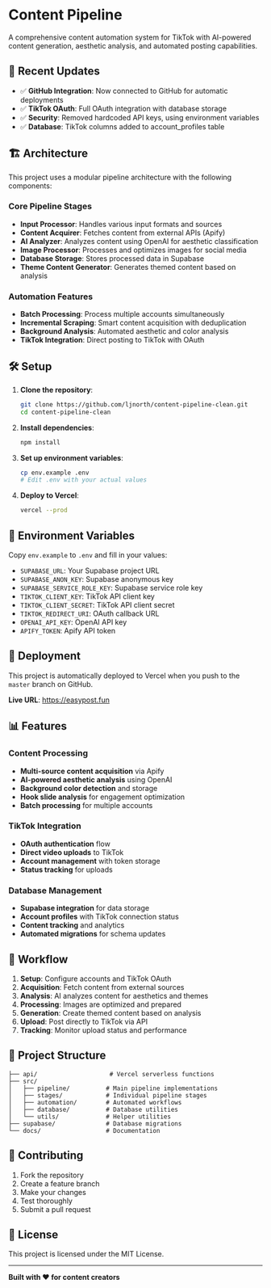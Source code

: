 # Content Pipeline

A comprehensive content automation system for TikTok with AI-powered content generation, aesthetic analysis, and automated posting capabilities.

## 🚀 **Recent Updates**

- ✅ **GitHub Integration**: Now connected to GitHub for automatic deployments
- ✅ **TikTok OAuth**: Full OAuth integration with database storage
- ✅ **Security**: Removed hardcoded API keys, using environment variables
- ✅ **Database**: TikTok columns added to account_profiles table

## 🏗️ **Architecture**

This project uses a modular pipeline architecture with the following components:

### Core Pipeline Stages
- **Input Processor**: Handles various input formats and sources
- **Content Acquirer**: Fetches content from external APIs (Apify)
- **AI Analyzer**: Analyzes content using OpenAI for aesthetic classification
- **Image Processor**: Processes and optimizes images for social media
- **Database Storage**: Stores processed data in Supabase
- **Theme Content Generator**: Generates themed content based on analysis

### Automation Features
- **Batch Processing**: Process multiple accounts simultaneously
- **Incremental Scraping**: Smart content acquisition with deduplication
- **Background Analysis**: Automated aesthetic and color analysis
- **TikTok Integration**: Direct posting to TikTok with OAuth

## 🛠️ **Setup**

1. **Clone the repository**:
   ```bash
   git clone https://github.com/ljnorth/content-pipeline-clean.git
   cd content-pipeline-clean
   ```

2. **Install dependencies**:
   ```bash
   npm install
   ```

3. **Set up environment variables**:
   ```bash
   cp env.example .env
   # Edit .env with your actual values
   ```

4. **Deploy to Vercel**:
   ```bash
   vercel --prod
   ```

## 🔧 **Environment Variables**

Copy `env.example` to `.env` and fill in your values:

- `SUPABASE_URL`: Your Supabase project URL
- `SUPABASE_ANON_KEY`: Supabase anonymous key
- `SUPABASE_SERVICE_ROLE_KEY`: Supabase service role key
- `TIKTOK_CLIENT_KEY`: TikTok API client key
- `TIKTOK_CLIENT_SECRET`: TikTok API client secret
- `TIKTOK_REDIRECT_URI`: OAuth callback URL
- `OPENAI_API_KEY`: OpenAI API key
- `APIFY_TOKEN`: Apify API token

## 🚀 **Deployment**

This project is automatically deployed to Vercel when you push to the `master` branch on GitHub.

**Live URL**: https://easypost.fun

## 📊 **Features**

### Content Processing
- **Multi-source content acquisition** via Apify
- **AI-powered aesthetic analysis** using OpenAI
- **Background color detection** and storage
- **Hook slide analysis** for engagement optimization
- **Batch processing** for multiple accounts

### TikTok Integration
- **OAuth authentication** flow
- **Direct video uploads** to TikTok
- **Account management** with token storage
- **Status tracking** for uploads

### Database Management
- **Supabase integration** for data storage
- **Account profiles** with TikTok connection status
- **Content tracking** and analytics
- **Automated migrations** for schema updates

## 🔄 **Workflow**

1. **Setup**: Configure accounts and TikTok OAuth
2. **Acquisition**: Fetch content from external sources
3. **Analysis**: AI analyzes content for aesthetics and themes
4. **Processing**: Images are optimized and prepared
5. **Generation**: Create themed content based on analysis
6. **Upload**: Post directly to TikTok via API
7. **Tracking**: Monitor upload status and performance

## 📁 **Project Structure**

```
├── api/                    # Vercel serverless functions
├── src/
│   ├── pipeline/          # Main pipeline implementations
│   ├── stages/            # Individual pipeline stages
│   ├── automation/        # Automated workflows
│   ├── database/          # Database utilities
│   └── utils/             # Helper utilities
├── supabase/              # Database migrations
└── docs/                  # Documentation
```

## 🤝 **Contributing**

1. Fork the repository
2. Create a feature branch
3. Make your changes
4. Test thoroughly
5. Submit a pull request

## 📄 **License**

This project is licensed under the MIT License.

---

**Built with ❤️ for content creators** 